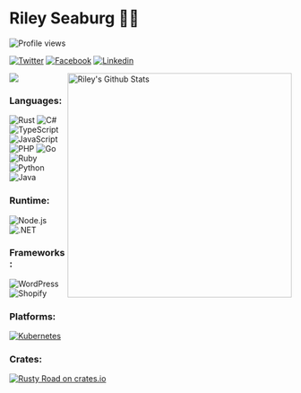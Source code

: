 # Riley Seaburg 👨‍💻

![Profile views](https://komarev.com/ghpvc/?username=rileyseaburg&color=brightgreen)

[![Twitter](https://img.shields.io/badge/-Twitter-1DA1F2?style=flat-square&logo=twitter&logoColor=white&link=https://twitter.com/rileyseaburg/)](https://twitter.com/rileyseaburg/)
[![Facebook](https://img.shields.io/badge/-Facebook-1877F2?style=flat-square&logo=facebook&logoColor=white&link=https://facebook.com/rileyseaburg/)](https://facebook.com/rileyseaburg/)
[![Linkedin](https://img.shields.io/badge/-LinkedIn-0A66C2?style=flat-square&logo=Linkedin&logoColor=white&link=https://www.linkedin.com/in/rileyseaburg/)](https://www.linkedin.com/in/rileyseaburg/)

<img align="right" src="https://github-readme-stats.vercel.app/api?username=rileyseaburg&theme=vue&show_icons=true&hide_border=true" alt="Riley's Github Stats" width="400">

<img align='center' src="https://i.giphy.com/media/d4zHnLjdy48Cc/giphy.webp" >

### Languages:
![Rust](https://img.shields.io/badge/Rust-black?style=for-the-badge&logo=rust)
![C#](https://img.shields.io/badge/C%23-239120?style=for-the-badge&logo=c-sharp)
![TypeScript](https://img.shields.io/badge/TypeScript-3178C6?style=for-the-badge&logo=typescript&logoColor=white)
![JavaScript](https://img.shields.io/badge/-JavaScript-F7DF1E?style=for-the-badge&logo=javascript&logoColor=black)
![PHP](https://img.shields.io/badge/PHP-777BB4?style=for-the-badge&logo=php&logoColor=white)
![Go](https://img.shields.io/badge/Go-00ADD8?style=for-the-badge&logo=go&logoColor=white)
![Ruby](https://img.shields.io/badge/Ruby-CC342D?style=for-the-badge&logo=ruby&logoColor=white)
![Python](https://img.shields.io/badge/-Python-3776AB?style=for-the-badge&logo=python&logoColor=white)
![Java](https://img.shields.io/badge/Java-007396?style=for-the-badge&logo=java&logoColor=white)


### Runtime:
![Node.js](https://img.shields.io/badge/-Node.js-339933?style=for-the-badge&logo=node.js&logoColor=white)
![.NET](https://img.shields.io/badge/.NET-512BD4?style=for-the-badge&logo=.net)

### Frameworks:
![WordPress](https://img.shields.io/badge/WordPress-21759B?style=for-the-badge&logo=wordpress&logoColor=white)
![Shopify](https://img.shields.io/badge/Shopify-7AB55C?style=for-the-badge&logo=shopify&logoColor=white)

### Platforms:
[![Kubernetes](https://img.shields.io/badge/Kubernetes-326CE5?style=for-the-badge&logo=kubernetes)](https://kubernetes.io/)

### Crates:
[![Rusty Road on crates.io](https://img.shields.io/crates/v/rustyroad.svg?style=for-the-badge&logo=rust&logoColor=white)](https://crates.io/crates/rustyroad)
